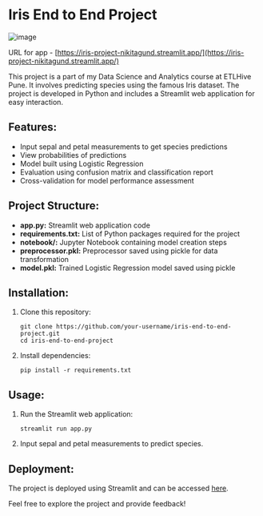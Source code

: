 # Iris End to End Project

![image](https://github.com/nikitagund17/Iris-End-to-End-Project/assets/114844482/ff0990fa-0848-412d-8808-3ee1f81d374f)

URL for app - [https://iris-project-nikitagund.streamlit.app/](https://iris-project-nikitagund.streamlit.app/)

This project is a part of my Data Science and Analytics course at ETLHive Pune. It involves predicting species using the famous Iris dataset. The project is developed in Python and includes a Streamlit web application for easy interaction.

## Features:
- Input sepal and petal measurements to get species predictions
- View probabilities of predictions
- Model built using Logistic Regression
- Evaluation using confusion matrix and classification report
- Cross-validation for model performance assessment

## Project Structure:
- **app.py:** Streamlit web application code
- **requirements.txt:** List of Python packages required for the project
- **notebook/:** Jupyter Notebook containing model creation steps
- **preprocessor.pkl:** Preprocessor saved using pickle for data transformation
- **model.pkl:** Trained Logistic Regression model saved using pickle

## Installation:
1. Clone this repository:
   ```
   git clone https://github.com/your-username/iris-end-to-end-project.git
   cd iris-end-to-end-project
   ```
2. Install dependencies:
   ```
   pip install -r requirements.txt
   ```

## Usage:
1. Run the Streamlit web application:
   ```
   streamlit run app.py
   ```
2. Input sepal and petal measurements to predict species.

## Deployment:
The project is deployed using Streamlit and can be accessed [here](https://iris-project-nikitagund.streamlit.app/).

Feel free to explore the project and provide feedback!



